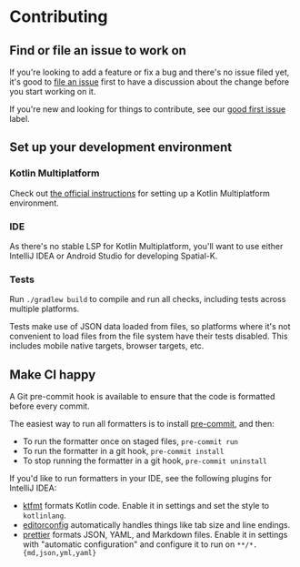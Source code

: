 # Contributing

## Find or file an issue to work on

If you're looking to add a feature or fix a bug and there's no issue filed yet,
it's good to
[file an issue](https://github.com/maplibre/spatial-k/issues/new/choose)
first to have a discussion about the change before you start working on it.

If you're new and looking for things to contribute, see our
[good first issue](https://github.com/maplibre/spatial-k/issues?q=is%3Aissue%20state%3Aopen%20label%3A%22good%20first%20issue%22)
label.

## Set up your development environment

### Kotlin Multiplatform

Check out
[the official instructions](https://www.jetbrains.com/help/kotlin-multiplatform-dev/multiplatform-setup.html)
for setting up a Kotlin Multiplatform environment.

### IDE

As there's no stable LSP for Kotlin Multiplatform, you'll want to use either
IntelliJ IDEA or Android Studio for developing Spatial-K.

### Tests

Run `./gradlew build` to compile and run all checks, including tests across multiple platforms.

Tests make use of JSON data loaded from files, so platforms where it's not convenient to load
files from the file system have their tests disabled. This includes mobile native targets,
browser targets, etc.

## Make CI happy

A Git pre-commit hook is available to ensure that the code is formatted before
every commit.

The easiest way to run all formatters is to install [pre-commit](https://pre-commit.com/), and then:

- To run the formatter once on staged files, `pre-commit run`
- To run the formatter in a git hook, `pre-commit install`
- To stop running the formatter in a git hook, `pre-commit uninstall`

If you'd like to run formatters in your IDE, see the following plugins for IntelliJ IDEA:

- [ktfmt](https://plugins.jetbrains.com/plugin/14912-ktfmt) formats Kotlin code. Enable it in settings and set the style
  to `kotlinlang`.
- [editorconfig](https://plugins.jetbrains.com/plugin/7294-editorconfig) automatically handles things like tab size and
  line endings.
- [prettier](https://plugins.jetbrains.com/plugin/10456-prettier) formats JSON, YAML, and Markdown files. Enable it in
  settings with "automatic configuration" and configure it to run on `**/*.{md,json,yml,yaml}`
